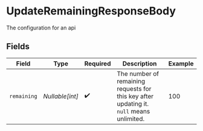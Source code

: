 # UpdateRemainingResponseBody

The configuration for an api


## Fields

| Field                                                                                    | Type                                                                                     | Required                                                                                 | Description                                                                              | Example                                                                                  |
| ---------------------------------------------------------------------------------------- | ---------------------------------------------------------------------------------------- | ---------------------------------------------------------------------------------------- | ---------------------------------------------------------------------------------------- | ---------------------------------------------------------------------------------------- |
| `remaining`                                                                              | *Nullable[int]*                                                                          | :heavy_check_mark:                                                                       | The number of remaining requests for this key after updating it. `null` means unlimited. | 100                                                                                      |